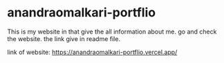 # anandraomalkari-portflio
 This is my website in that give the all information about me. go and check the website. the link give in readme file.


link of website: https://anandraomalkari-portflio.vercel.app/
